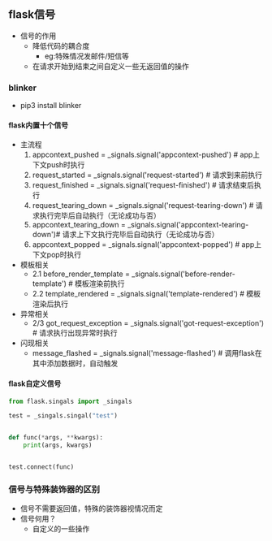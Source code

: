 ## flask信号
- 信号的作用
	- 降低代码的耦合度
		- eg:特殊情况发邮件/短信等
	- 在请求开始到结束之间自定义一些无返回值的操作

### blinker
- pip3 install blinker

#### flask内置十个信号
- 主流程
 	1. appcontext_pushed = _signals.signal('appcontext-pushed')            # app上下文push时执行
	2. request_started = _signals.signal('request-started')                # 请求到来前执行
	3. request_finished = _signals.signal('request-finished')              # 请求结束后执行
	4. request_tearing_down = _signals.signal('request-tearing-down')      # 请求执行完毕后自动执行（无论成功与否）
	5. appcontext_tearing_down = _signals.signal('appcontext-tearing-down')# 请求上下文执行完毕后自动执行（无论成功与否）
	6. appcontext_popped = _signals.signal('appcontext-popped')            # app上下文pop时执行
- 模板相关	
	- 2.1 before_render_template = _signals.signal('before-render-template')  # 模板渲染前执行
	- 2.2 template_rendered = _signals.signal('template-rendered')            # 模板渲染后执行
- 异常相关
	- 2/3 got_request_exception = _signals.signal('got-request-exception')    # 请求执行出现异常时执行
- 闪现相关
	- message_flashed = _signals.signal('message-flashed')                # 调用flask在其中添加数据时，自动触发

#### flask自定义信号

```python
from flask.singals import _singals

test = _singals.singal("test")


def func(*args, **kwargs):
    print(args, kwargs)


test.connect(func)
```



### 信号与特殊装饰器的区别
- 信号不需要返回值，特殊的装饰器视情况而定
- 信号何用？
	- 自定义的一些操作
